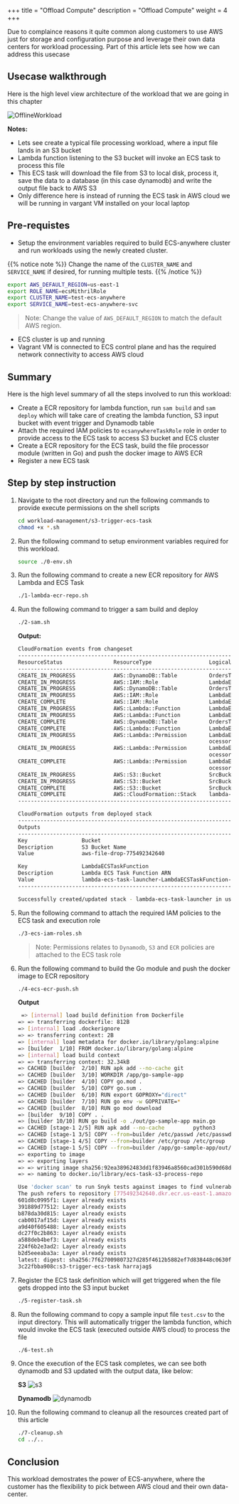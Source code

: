 +++
title = "Offload Compute"
description = "Offload Compute"
weight = 4
+++

Due to complaince reasons it quite common along customers to use AWS just for storage and configuration purpose and leverage their own data centers for workload processing. Part of this article lets see how we can address this usecase

## Usecase walkthrough

Here is the high level view architecture of the workload that we are going in this chapter

![OfflineWorkload](../images/OfflineWorkload.svg)

**Notes:**

* Lets see create a typical file processing workload, where a input file lands in an S3 bucket
* Lambda function listening to the S3 bucket will invoke an ECS task to process this file
* This ECS task will download the file from S3 to local disk, process it, save the data to a database (in this case dynamodb) and write the output file back to AWS S3
* Only difference here is instead of running the ECS task in AWS cloud we will be running in vargant VM installed on your local laptop

## Pre-requistes

* Setup the environment variables required to build ECS-anywhere cluster and run workloads using the newly created cluster.

{{% notice note %}}
Change the name of the `CLUSTER_NAME` and `SERVICE_NAME` if desired, for running multiple tests.
{{% /notice %}}

```bash
export AWS_DEFAULT_REGION=us-east-1
export ROLE_NAME=ecsMithrilRole
export CLUSTER_NAME=test-ecs-anywhere
export SERVICE_NAME=test-ecs-anywhere-svc
```

> Note: Change the value of `AWS_DEFAULT_REGION` to match the default AWS region.

* ECS cluster is up and running
* Vagrant VM is connected to ECS control plane and has the required network connectivity to access AWS cloud

## Summary

Here is the high level summary of all the steps involved to run this workload:

* Create a ECR repository for lambda function, run `sam build` and `sam deploy` which will take care of creating the lambda function, S3 input bucket with event trigger and Dynamodb table
* Attach the required IAM policies to `ecsanywhereTaskRole` role in order to provide access to the ECS task to access S3 bucket and ECS cluster
* Create a ECR repository for the ECS task, build the file processor module (written in Go) and push the docker image to AWS ECR
* Register a new ECS task

## Step by step instruction

1. Navigate to the root directory and run the following commands to provide execute permissions on the shell scripts

    ```bash
    cd workload-management/s3-trigger-ecs-task
    chmod +x *.sh
    ```

2. Run the following command to setup environment variables required for this workload.

    ```bash
    source ./0-env.sh
    ```

3. Run the following command to create a new ECR repository for AWS Lambda and ECS Task

    ```bash
    ./1-lambda-ecr-repo.sh
    ```

4. Run the following command to trigger a sam build and deploy

    ```bash
    ./2-sam.sh
    ```

    **Output:**

    ```bash
    CloudFormation events from changeset
    ---------------------------------------------------------------------------------------------------------------------
    ResourceStatus                ResourceType                  LogicalResourceId             ResourceStatusReason
    ---------------------------------------------------------------------------------------------------------------------
    CREATE_IN_PROGRESS            AWS::DynamoDB::Table          OrdersTable                   Resource creation Initiated
    CREATE_IN_PROGRESS            AWS::IAM::Role                LambdaECSTaskFunctionRole     Resource creation Initiated
    CREATE_IN_PROGRESS            AWS::DynamoDB::Table          OrdersTable                   -
    CREATE_IN_PROGRESS            AWS::IAM::Role                LambdaECSTaskFunctionRole     -
    CREATE_COMPLETE               AWS::IAM::Role                LambdaECSTaskFunctionRole     -
    CREATE_IN_PROGRESS            AWS::Lambda::Function         LambdaECSTaskFunction         -
    CREATE_IN_PROGRESS            AWS::Lambda::Function         LambdaECSTaskFunction         Resource creation Initiated
    CREATE_COMPLETE               AWS::DynamoDB::Table          OrdersTable                   -
    CREATE_COMPLETE               AWS::Lambda::Function         LambdaECSTaskFunction         -
    CREATE_IN_PROGRESS            AWS::Lambda::Permission       LambdaECSTaskFunctionFilePr   -
                                                                ocessorPermission
    CREATE_IN_PROGRESS            AWS::Lambda::Permission       LambdaECSTaskFunctionFilePr   Resource creation Initiated
                                                                ocessorPermission
    CREATE_COMPLETE               AWS::Lambda::Permission       LambdaECSTaskFunctionFilePr   -
                                                                ocessorPermission
    CREATE_IN_PROGRESS            AWS::S3::Bucket               SrcBucket                     -
    CREATE_IN_PROGRESS            AWS::S3::Bucket               SrcBucket                     Resource creation Initiated
    CREATE_COMPLETE               AWS::S3::Bucket               SrcBucket                     -
    CREATE_COMPLETE               AWS::CloudFormation::Stack    lambda-ecs-task-launcher      -
    ---------------------------------------------------------------------------------------------------------------------

    CloudFormation outputs from deployed stack
    ----------------------------------------------------------------------------------------------------------------------
    Outputs
    ----------------------------------------------------------------------------------------------------------------------
    Key                 Bucket
    Description         S3 Bucket Name
    Value               aws-file-drop-775492342640

    Key                 LambdaECSTaskFunction
    Description         Lambda ECS Task Function ARN
    Value               lambda-ecs-task-launcher-LambdaECSTaskFunction-9DDHeq8ZFQLm
    ----------------------------------------------------------------------------------------------------------------------

    Successfully created/updated stack - lambda-ecs-task-launcher in us-east-1
    ```

5. Run the following command to attach the required IAM policies to the ECS task and execution role

    ```bash
    ./3-ecs-iam-roles.sh
    ```

    > Note: Permissions relates to `Dynamodb`, `S3` and `ECR` policies are attached to the ECS task role

6. Run the following command to build the Go module and push the docker image to ECR repository

    ```bash
    ./4-ecs-ecr-push.sh
    ```

    **Output**

    ```bash
     => [internal] load build definition from Dockerfile                                                               0.0s
    => => transferring dockerfile: 812B                                                                               0.0s
    => [internal] load .dockerignore                                                                                  0.0s
    => => transferring context: 2B                                                                                    0.0s
    => [internal] load metadata for docker.io/library/golang:alpine                                                   0.0s
    => [builder  1/10] FROM docker.io/library/golang:alpine                                                           0.0s
    => [internal] load build context                                                                                  0.0s
    => => transferring context: 32.34kB                                                                               0.0s
    => CACHED [builder  2/10] RUN apk add --no-cache git                                                              0.0s
    => CACHED [builder  3/10] WORKDIR /app/go-sample-app                                                              0.0s
    => CACHED [builder  4/10] COPY go.mod .                                                                           0.0s
    => CACHED [builder  5/10] COPY go.sum .                                                                           0.0s
    => CACHED [builder  6/10] RUN export GOPROXY="direct"                                                             0.0s
    => CACHED [builder  7/10] RUN go env -w GOPRIVATE=*                                                               0.0s
    => CACHED [builder  8/10] RUN go mod download                                                                     0.0s
    => [builder  9/10] COPY . .                                                                                       0.0s
    => [builder 10/10] RUN go build -o ./out/go-sample-app main.go                                                    5.3s
    => CACHED [stage-1 2/5] RUN apk add --no-cache         python3         py3-pip         ca-certificates     && pi  0.0s
    => CACHED [stage-1 3/5] COPY --from=builder /etc/passwd /etc/passwd                                               0.0s
    => CACHED [stage-1 4/5] COPY --from=builder /etc/group /etc/group                                                 0.0s
    => CACHED [stage-1 5/5] COPY --from=builder /app/go-sample-app/out/go-sample-app /main                            0.0s
    => exporting to image                                                                                             0.0s
    => => exporting layers                                                                                            0.0s
    => => writing image sha256:92ea38962483dd1f83946a8560cad301b590d68dd45cb7241608b73ae3367499                       0.0s
    => => naming to docker.io/library/ecs-task-s3-process-repo                                                        0.0s

    Use 'docker scan' to run Snyk tests against images to find vulnerabilities and learn how to fix them
    The push refers to repository [775492342640.dkr.ecr.us-east-1.amazonaws.com/ecs-task-s3-process-repo]
    601d8c0995f1: Layer already exists
    391889d77512: Layer already exists
    b878da30d815: Layer already exists
    cab0017af15d: Layer already exists
    a9d40f605488: Layer already exists
    dc27f0c2b863: Layer already exists
    a588deb4bef3: Layer already exists
    224f6b2e3ad2: Layer already exists
    b2d5eeeaba3a: Layer already exists
    latest: digest: sha256:7f627009807327d285f4612b5882ef7d838448c0630fd2b76e43441bddda1217 size: 2202
    3c22fbba908c:s3-trigger-ecs-task harrajag$
    ```

7. Register the ECS task definition which will get triggered when the file gets dropped into the S3 input bucket

    ```bash
    ./5-register-task.sh
    ```

8. Run the following command to copy a sample input file `test.csv` to the input directory. This will automatically trigger the lambda function, which would invoke the ECS task (executed outside AWS cloud) to process the file

    ```bash
    ./6-test.sh
    ```

9. Once the execution of the ECS task completes, we can see both dynamodb and S3 updated with the output data, like below:

    **S3**
    ![s3](../images/s3.png)

    **Dynamodb**
    ![dynamodb](../images/dynamodb.png)

10. Run the following command to cleanup all the resources created part of this article

    ```bash
    ./7-cleanup.sh
    cd ../..
    ```

## Conclusion

This workload demostrates the power of ECS-anywhere, where the customer has the flexibility to pick between AWS cloud and their own data-center.